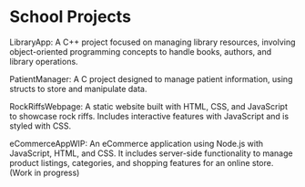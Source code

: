 # School Projects

LibraryApp:
A C++ project focused on managing library resources, involving object-oriented programming concepts to handle books, authors, and library operations.

PatientManager:
A C project designed to manage patient information, using structs to store and manipulate data.

RockRiffsWebpage:
A static website built with HTML, CSS, and JavaScript to showcase rock riffs. Includes interactive features with JavaScript and is styled with CSS.

eCommerceAppWIP:
An eCommerce application using Node.js with JavaScript, HTML, and CSS. It includes server-side functionality to manage product listings, categories, and shopping features for an online store. (Work in progress)
